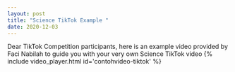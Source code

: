 ```yaml
---
layout: post
title: "Science TikTok Example "
date: 2020-12-03
---
```


Dear TikTok Competition participants, 
here is an example video provided by Faci Nabilah to guide you with your very own Science TikTok video
{% include video_player.html id='contohvideo-tiktok' %}
